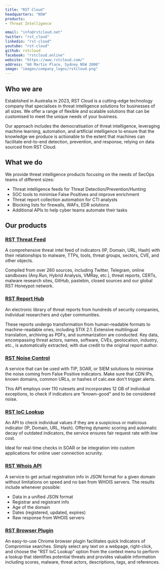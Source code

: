 ```yaml
---
title: "RST Cloud"
headquarters: "NSW"
products:
- Threat Intelligence

email: "info@rstcloud.net"
twitter: "rst_cloud"
linkedin: "rst-cloud"
youtube: "rst-cloud"
github: rstcloud
facebook: "rstcloud.online"
website: "https://www.rstcloud.com/"
address: "60 Martin Place, Sydney NSW 2000"
image: "images/company_logos/rstcloud.png"
---
```


## Who we are                     
Established in Australia in 2023, RST Cloud is a cutting-edge technology company that specialises in threat intelligence solutions for businesses of all sizes. We offer a range of flexible and scalable solutions that can be customised to meet the unique needs of your business.

Our approach includes the democratisation of threat intelligence, leveraging machine learning, automation, and artificial intelligence to ensure that the knowledge we produce is actionable to the extent that machines can facilitate end-to-end detection, prevention, and response, relying on data sourced from RST Cloud. 


## What we do
We provide threat intelligence products focusing on the needs of SecOps teams of different sizes:
 - Threat intelligence feeds for Threat Detection/Prevention/Hunting
 - SOC tools to minimise False Positives and improve enrichment
 - Threat report collection automation for CTI analysts
 - Blocking lists for firewalls, WAFs, EDR solutions
 - Additional APIs to help cyber teams automate their tasks


## Our products
### [RST Threat Feed](https://www.rstcloud.com/rst-threat-feed/)

A comprehensive threat intel feed of indicators (IP, Domain, URL, Hash) with their relationships to malware, TTPs, tools, threat groups, sectors, CVE, and other objects.

Compiled from over 260 sources, including Twitter, Telegram, online sandboxes (Any.Run, Hybrid Analysis, VMRay, etc.), threat reports, CERTs, malware research sites, GitHub, pastebin, closed sources and our global RST Honeypot network.


### [RST Report Hub](https://www.rstcloud.com/rst-report-hub/)

An electronic library of threat reports from hundreds of security companies, individual researchers and cyber communities. 

These reports undergo transformation from human-readable formats to machine-readable ones, including STIX 2.1. Extensive multilingual translation, archiving as PDFs, and summarization are conducted. Key data, encompassing threat actors, names, software, CVEs, geolocation, industry, etc., is automatically extracted, with due credit to the original report author.


### [RST Noise Control](https://www.rstcloud.com/rst-noise-control/)

A service that can be used with TIP, SOAR, or SIEM solutions to minimise the noise coming from False Positive indicators. Make sure that CDN IPs, known domains, common URLs, or hashes of calc.exe don't trigger alerts.

This API employs over 110 rulesets and incorporates 12 GB of individual exceptions, to check if indicators are “known-good” and to be considered noise.


### [RST IoC Lookup](https://www.rstcloud.com/rst-ioc-lookup/)

An API to check individual values if they are a suspicious or malicious indicator (IP, Domain, URL, Hash). Offering dynamic scoring and automatic decay of outdated indicators, the service ensures fair request rate with low cost.

Ideal for real-time checks in SOAR or be integration into custom applications for online user connection scrunity.


### [RST Whois API](https://www.rstcloud.com/rst-whois-api/)

A service to get actual registration info in JSON format for a given domain without limitations on speed and no ban from WHOIS servers. The results include whenever possible:
 - Data in a unified JSON format
 - Registrar and registrant info
 - Age of the domain
 - Dates (registered, updated, expires)
 - Raw response from WHOIS servers


### [RST Browser Plugin](https://chrome.google.com/webstore/detail/rst-threat-feed-lookup/hkmnjjegighdiojodphipafmkhlgcpba)

An easy-to-use Chrome browser plugin facilitates quick Indicators of Compromise searches. Simply select any text on a webpage, right-click, and choose the "RST IoC Lookup" option from the context menu to perform a lookup that identifies potential threats and provides valuable information including scores, malware, threat actors, descriptions, tags, and references.
